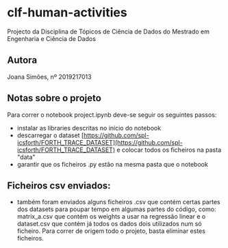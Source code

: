 # clf-human-activities

Projecto da Disciplina de Tópicos de Ciência de Dados do Mestrado em Engenharia e Ciência de Dados

## Autora

Joana Simões, nº 2019217013

## Notas sobre o projeto

Para correr o notebook project.ipynb deve-se seguir os seguintes passos:

- instalar as libraries descritas no início do notebook
- descarregar o dataset [https://github.com/spl-icsforth/FORTH_TRACE_DATASET](https://github.com/spl-icsforth/FORTH_TRACE_DATASET) e colocar todos os ficheiros na pasta "data"
- garantir que os ficheiros .py estão na mesma pasta que o notebook

## Ficheiros csv enviados:

- também foram enviados alguns ficheiros .csv que contém certas partes dos datasets para poupar tempo em algumas partes do código, como: matrix_a.csv que contém os weights a usar na regressão linear e o dataset.csv que contém já todos os dados dois utilizados num só ficheiro. Para correr de origem todo o projeto, basta eliminar estes ficheiros.